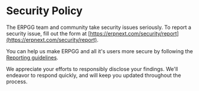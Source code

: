 # Security Policy

The ERPGG team and community take security issues seriously. To report a security issue, fill out the form at [https://erpnext.com/security/report](https://erpnext.com/security/report).

You can help us make ERPGG and all it's users more secure by following the [Reporting guidelines](https://erpnext.com/security).

We appreciate your efforts to responsibly disclose your findings. We'll endeavor to respond quickly, and will keep you updated throughout the process.